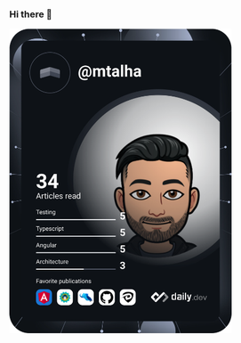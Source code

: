 ### Hi there 👋

<a href="https://github.com/mtalham/mtalham"><img src="https://github.com/mtalham/mtalham/blob/main/devcard.svg" width="400" alt="Talha's Dev Card"/></a>
<!--
**mtalham/mtalham** is a ✨ _special_ ✨ repository because its `README.md` (this file) appears on your GitHub profile.

Here are some ideas to get you started:

- 🔭 I’m currently working on ...
- 🌱 I’m currently learning ...
- 👯 I’m looking to collaborate on ...
- 🤔 I’m looking for help with ...
- 💬 Ask me about ...
- 📫 How to reach me: ...
- 😄 Pronouns: ...
- ⚡ Fun fact: ...
-->
